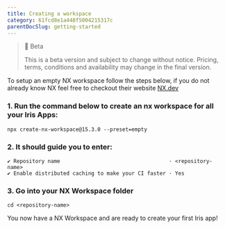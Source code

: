 ```yaml
---
title: Creating a workspace
category: 61fcd8e1a448f5004215317c
parentDocSlug: getting-started
---
```


> 🚧 Beta
> 
> This is a beta version and subject to change without notice. Pricing, terms, conditions and availability may change in the final version.

To setup an empty NX workspace follow the steps below, if you do not already know NX feel free to checkout their website [NX.dev](https://nx.dev)

### 1. Run the command below to create an nx workspace for all your Iris Apps:

```
npx create-nx-workspace@15.3.0 --preset=empty
```

### 2. It should guide you to enter:

```
✔ Repository name									· <repository-name>
✔ Enable distributed caching to make your CI faster	· Yes
```

### 3. Go into your NX Workspace folder

```
cd <repository-name>
```

You now have a NX Workspace and are ready to create your first Iris app!